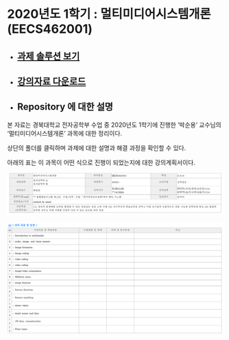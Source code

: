 # 2020년도 1학기 : 멀티미디어시스템개론 (EECS462001)

* ## [과제 솔루션 보기](HW/README.md)

* ## [강의자료 다운로드](Lecture_Files)

* ## Repository 에 대한 설명

본 자료는 경북대학교 전자공학부 수업 중 2020년도 1학기에 진행한 ‘박순용’ 교수님의 ‘멀티미디어시스템개론’ 과목에 대한 정리이다.

상단의 폴더를 클릭하며 과제에 대한 설명과 해결 과정을 확인할 수 있다.

아래의 표는 이 과목이 어떤 식으로 진행이 되었는지에 대한 강의계획서이다. 

![01](./images/01.png )

![02](./images/02.png )
